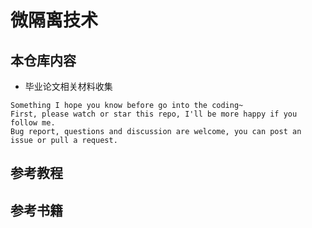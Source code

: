 # 微隔离技术

## 本仓库内容

* 毕业论文相关材料收集

```
Something I hope you know before go into the coding~
First, please watch or star this repo, I'll be more happy if you follow me.
Bug report, questions and discussion are welcome, you can post an issue or pull a request.
```

## 参考教程



## 参考书籍
